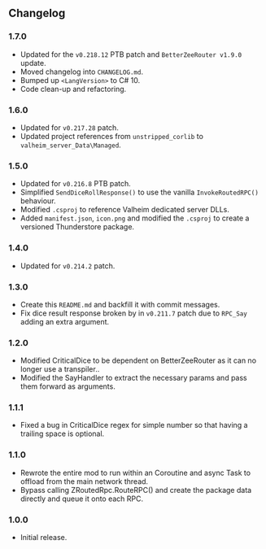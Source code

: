 ﻿## Changelog

### 1.7.0

  * Updated for the `v0.218.12` PTB patch and `BetterZeeRouter v1.9.0` update.
  * Moved changelog into `CHANGELOG.md`.
  * Bumped up `<LangVersion>` to C# 10.
  * Code clean-up and refactoring.

### 1.6.0

  * Updated for `v0.217.28` patch.
  * Updated project references from `unstripped_corlib` to `valheim_server_Data\Managed`.

### 1.5.0

  * Updated for `v0.216.8` PTB patch.
  * Simplified `SendDiceRollResponse()` to use the vanilla `InvokeRoutedRPC()` behaviour.
  * Modified `.csproj` to reference Valheim dedicated server DLLs.
  * Added `manifest.json`, `icon.png` and modified the `.csproj` to create a versioned Thunderstore package.

### 1.4.0

  * Updated for `v0.214.2` patch.

### 1.3.0

  * Create this `README.md` and backfill it with commit messages.
  * Fix dice result response broken by in `v0.211.7` patch due to `RPC_Say` adding an extra argument.

### 1.2.0

  * Modified CriticalDice to be dependent on BetterZeeRouter as it can no longer use a transpiler..
  * Modified the SayHandler to extract the necessary params and pass them forward as arguments.

### 1.1.1

  * Fixed a bug in CriticalDice regex for simple number so that having a trailing space is optional.

### 1.1.0

  * Rewrote the entire mod to run within an Coroutine and async Task to offload from the main network thread.
  * Bypass calling ZRoutedRpc.RouteRPC() and create the package data directly and queue it onto each RPC.  

### 1.0.0

  * Initial release.